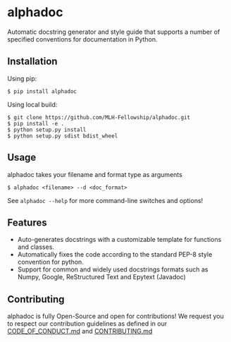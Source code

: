 # alphadoc
Automatic docstring generator and style guide that supports a number of specified conventions for documentation in Python.

Installation
------------
Using pip:

    $ pip install alphadoc
    
Using local build:

    $ git clone https://github.com/MLH-Fellowship/alphadoc.git
    $ pip install -e .
    $ python setup.py install
    $ python setup.py sdist bdist_wheel

Usage
-----
alphadoc takes your filename and format type as arguments

    $ alphadoc <filename> --d <doc_format>

See `alphadoc --help` for more command-line switches and options!

Features
--------
* Auto-generates docstrings with a customizable template for functions and classes.
* Automatically fixes the code according to the standard PEP-8 style convention for python.
* Support for common and widely used docstrings formats such as Numpy, Google, ReStructured Text and Epytext (Javadoc)

Contributing
-----------
alphadoc is fully Open-Source and open for contributions! We request you to respect our contribution guidelines as defined in our [CODE_OF_CONDUCT.md](CODE_OF_CONDUCT.md) and [CONTRIBUTING.md](CONTRIBUTING.md)
